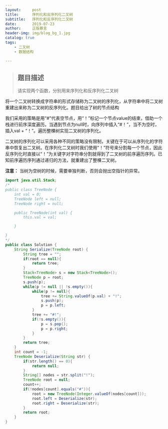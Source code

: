 ```yaml
---
layout:     post
title:      序列化和反序列化二叉树
subtitle:   序列化和反序列化二叉树
date:       2019-07-23
author:     正版慕言
header-img: img/blog_bg_1.jpg
catalog: true
tags:
    - 二叉树
    - 数据结构

---
```


>## 题目描述
> 请实现两个函数，分别用来序列化和反序列化二叉树

将一个二叉树转换成字符串的形式存储称为二叉树的序列化，从字符串中将二叉树重建出来称为二叉树的反序列化。题目给出了树的节点结构

我们采用的策略是用“#”代表空节点，用“！”标记一个节点value的结束，借助一个栈进行前序深度遍历。当遇到节点为null时，向序列中插入“#！”，当不为空时，插入val + “！”。遍历整棵树实现二叉树的序列化。

二叉树的序列化可以采用各种不同的策略没有限制，关键在于可以从序列化的字符串中恢复出二叉树。在序列化二叉树时我们使用“！”符号来分割每一个节点，因此反序列化时直接以“！”为关键字对字符串分割就得到了二叉树的前序遍历序列。已知前序遍历序列通过递归的方法，就重建出了整棵二叉树。

**注意：** 当树为空树的时候，需要单独判断，否则会抛出空指针的异常。

```java
import java.util.Stack;
/*
public class TreeNode {
    int val = 0;
    TreeNode left = null;
    TreeNode right = null;

    public TreeNode(int val) {
        this.val = val;

    }

}
*/
public class Solution {
    String Serialize(TreeNode root) {
		String tree = "";
		if(root == null){
			return tree;
		}
		Stack<TreeNode> s = new Stack<TreeNode>();
		TreeNode p = root;
		s.push(p);
		while(p != null || !s.empty()){
			while(p != null){
				tree += String.valueOf(p.val) + "!";
				s.push(p);
				p = p.left;
			}
			tree += "#!";
			if(!s.empty()){
				p = s.pop();
				p = p.right;
			}
		}
		return tree;
	}
	int count = -1;
	TreeNode Deserialize(String str) {
        if(str.length() == 0){
            return null;
        }
		String[] nodes = str.split("!");
		TreeNode root = null;
		count++;
		if(!nodes[count].equals("#")){
			root = new TreeNode(Integer.valueOf(nodes[count]));
			root.left = Deserialize(str);
			root.right = Deserialize(str);
		}
		return root;
	}
}
```